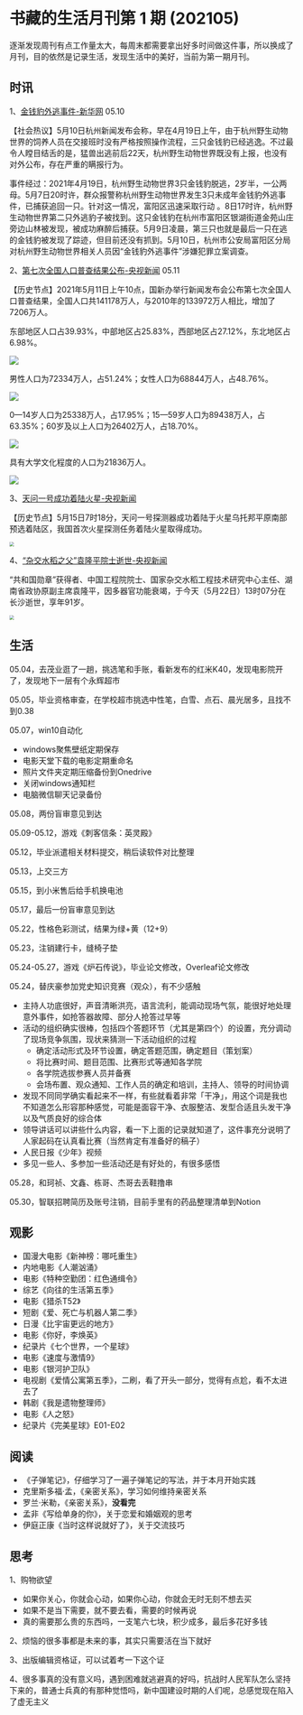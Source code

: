 # 书藏的生活月刊第 1 期 (202105)


逐渐发现周刊有点工作量太大，每周末都需要拿出好多时间做这件事，所以换成了月刊，目的依然是记录生活，发现生活中的美好，当前为第一期月刊。

<!--more-->

## 时讯

1、[金钱豹外逃事件-新华网](http://www.xinhuanet.com/legal/2021-05/11/c_1127432220.htm) 05.10

【社会热议】5月10日杭州新闻发布会称，早在4月19日上午，由于杭州野生动物世界的饲养人员在交接班时没有严格按照操作流程，三只金钱豹已经逃逸。不过最令人瞠目结舌的是，猛兽出逃前后22天，杭州野生动物世界既没有上报，也没有对外公布，存在严重的瞒报行为。

事件经过：2021年4月19日，杭州野生动物世界3只金钱豹脱逃，2岁半，一公两母。5月7日20时许，群众报警称杭州野生动物世界发生3只未成年金钱豹外逃事件，已捕获追回一只。针对这一情况，富阳区迅速采取行动 。8日17时许，杭州野生动物世界第二只外逃豹子被找到。这只金钱豹在杭州市富阳区银湖街道金苑山庄旁边山林被发现，被成功麻醉后捕获。5月9日凌晨，第三只也就是最后一只在逃的金钱豹被发现了踪迹，但目前还没有抓到。5月10日，杭州市公安局富阳区分局对杭州野生动物世界相关人员因“金钱豹外逃事件”涉嫌犯罪立案调查。

2、[第七次全国人口普查结果公布-央视新闻](http://api.cportal.cctv.com/api/newsInsert/ywnr.html?id=ArtiGhuT8SfKgM79GUL5f6Kz210511&preview=1&version=809&version=810&allow_comment=1&allow_comment=1) 05.11

【历史节点】2021年5月11日上午10点，国新办举行新闻发布会公布第七次全国人口普查结果，全国人口共141178万人，与2010年的133972万人相比，增加了7206万人。

东部地区人口占39.93%，中部地区占25.83%，西部地区占27.12%，东北地区占6.98%。

![](http://www.xinhuanet.com/2021-05/11/1127433978_16207390323961n.png)

男性人口为72334万人，占51.24%；女性人口为68844万人，占48.76%。

![](http://www.xinhuanet.com/2021-05/11/1127433978_16207390323951n.png)

0—14岁人口为25338万人，占17.95%；15—59岁人口为89438万人，占63.35%；60岁及以上人口为26402万人，占18.70%。

![](http://www.xinhuanet.com/2021-05/11/1127433978_16207390323881n.png)

具有大学文化程度的人口为21836万人。

![](http://www.xinhuanet.com/2021-05/11/1127433978_16207390323861n.png)

3、[天问一号成功着陆火星-央视新闻](http://api.cportal.cctv.com/api/newsInsert/ywnr.html?id=ArtiaQiJSrXL7JZY5UDkSFau210515&preview=1&version=809&version=810&allow_comment=1&allow_comment=1)

【历史节点】5月15日7时18分，天问一号探测器成功着陆于火星乌托邦平原南部预选着陆区，我国首次火星探测任务着陆火星取得成功。

<img src="https://th.bing.com/th/id/Rbf8d779a13b40ddc97f7dd5db80bdf4f?rik=oWvBoDlgzvqtHQ&riu=http%3a%2f%2fpic311.nipic.com%2ffile%2f20200725%2f26794041_160352821030_2.jpg&ehk=kVy5GK%2brym%2fZmSmtuo6tSfzSDGP%2fX734ZOsgdZBRO0M%3d&risl=&pid=ImgRaw" style="zoom:50%;" />

4、[“杂交水稻之父”袁隆平院士逝世-央视新闻](http://m.news.cctv.com/2021/05/22/ARTI8Bq14tAAR5TA2T41JsK9210522.shtml)

“共和国勋章”获得者、中国工程院院士、国家杂交水稻工程技术研究中心主任、湖南省政协原副主席袁隆平，因多器官功能衰竭，于今天（5月22日）13时07分在长沙逝世，享年91岁。

<img src="http://p1.img.cctvpic.com/cportal/cnews-yz/img/2021/05/22/0aa25982308649e7a9ad121cc3448cbf_16x9.jpg" style="zoom:50%;" />

## 生活

05.04，去茂业逛了一趟，挑选笔和手账，看新发布的红米K40，发现电影院开了，发现地下一层有个永辉超市

05.05，毕业资格审查，在学校超市挑选中性笔，白雪、点石、晨光居多，且找不到0.38

05.07，win10自动化

- windows聚焦壁纸定期保存
- 电影天堂下载的电影定期重命名
- 照片文件夹定期压缩备份到Onedrive
- 关闭windows通知栏
- 电脑微信聊天记录备份

05.08，两份盲审意见到达

05.09-05.12，游戏《刺客信条：英灵殿》

05.12，毕业派遣相关材料提交，稍后读软件对比整理

05.13，上交三方

05.15，到小米售后给手机换电池

05.17，最后一份盲审意见到达

05.22，性格色彩测试，结果为绿+黄（12+9）

05.23，注销建行卡，缝椅子垫

05.24-05.27，游戏《炉石传说》，毕业论文修改，Overleaf论文修改

05.24，替庆豪参加党史知识竞赛（观众），有不少感触

- 主持人功底很好，声音清晰洪亮，语言流利，能调动现场气氛，能很好地处理意外事件，如抢答器故障、部分人抢答过早等
- 活动的组织确实很棒，包括四个答题环节（尤其是第四个）的设置，充分调动了现场竞争氛围，现状来猜测一下活动组织的过程
  - 确定活动形式及环节设置，确定答题范围，确定题目（策划案）
  - 将比赛时间、题目范围、比赛形式等通知各学院
  - 各学院选拔参赛人员并备赛
  - 会场布置、观众通知、工作人员的确定和培训，主持人、领导的时间协调
- 发现不同同学确实看起来不一样，有些就看着非常「干净」，用这个词是我也不知道怎么形容那种感觉，可能是面容干净、衣服整洁、发型合适且头发干净以及气质良好的综合体
- 领导讲话可以讲些什么内容，看一下上面的记录就知道了，这件事充分说明了人家起码在认真看比赛（当然肯定有准备好的稿子）
- 人民日报《少年》视频
- 多见一些人、多参加一些活动还是有好处的，有很多感悟

05.28，和珂祯、文鑫、栋哥、杰哥去丢鞋撸串

05.30，智联招聘简历及账号注销，目前手里有的药品整理清单到Notion

## 观影

- 国漫大电影《新神榜：哪吒重生》
- 内地电影《人潮汹涌》
- 电影《特种空勤团：红色通缉令》
- 综艺《向往的生活第五季》
- 电影《猎杀T52》
- 短剧《爱、死亡与机器人第二季》
- 日漫《比宇宙更远的地方》
- 电影《你好，李焕英》
- 纪录片《七个世界，一个星球》
- 电影《速度与激情9》
- 电影《银河护卫队》
- 电视剧《爱情公寓第五季》，二刷，看了开头一部分，觉得有点尬，看不太进去了
- 韩剧《我是遗物整理师》
- 电影《人之怒》
- 纪录片《完美星球》E01-E02

## 阅读

- 《子弹笔记》，仔细学习了一遍子弹笔记的写法，并于本月开始实践
- 克里斯多福·孟，《亲密关系》，学习如何维持亲密关系
- 罗兰·米勒，《亲密关系》，**没看完**
- 孟非《写给单身的你》，关于恋爱和婚姻观的思考
- 伊庭正康《当时这样说就好了》，关于交流技巧

## 思考

1、购物欲望

- 如果你关心，你就会心动，如果你心动，你就会无时无刻不想去买
- 如果不是当下需要，就不要去看，需要的时候再说
- 真的需要那么贵的东西吗，一支笔六七块，积少成多，最后多花好多钱

2、烦恼的很多事都是未来的事，其实只需要活在当下就好

3、﻿出版编辑资格证，可以试着考一下这个证

4、很多事真的没有意义吗，遇到困难就逃避真的好吗，抗战时人民军队怎么坚持下来的，普通士兵真的有那种觉悟吗，新中国建设时期的人们呢，总感觉现在陷入了虚无主义












